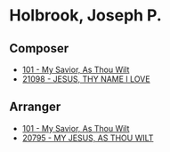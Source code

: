 # Holbrook, Joseph P.

## Composer

- [101 - My Savior, As Thou Wilt](/hymns/101.md)
- [21098 - JESUS, THY NAME I LOVE](/hymns/21098.md)

## Arranger

- [101 - My Savior, As Thou Wilt](/hymns/101.md)
- [20795 - MY JESUS, AS THOU WILT](/hymns/20795.md)


